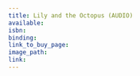 ```yaml
---
title: Lily and the Octopus (AUDIO)
available:
isbn:
binding:
link_to_buy_page:
image_path:
link:
---
```

